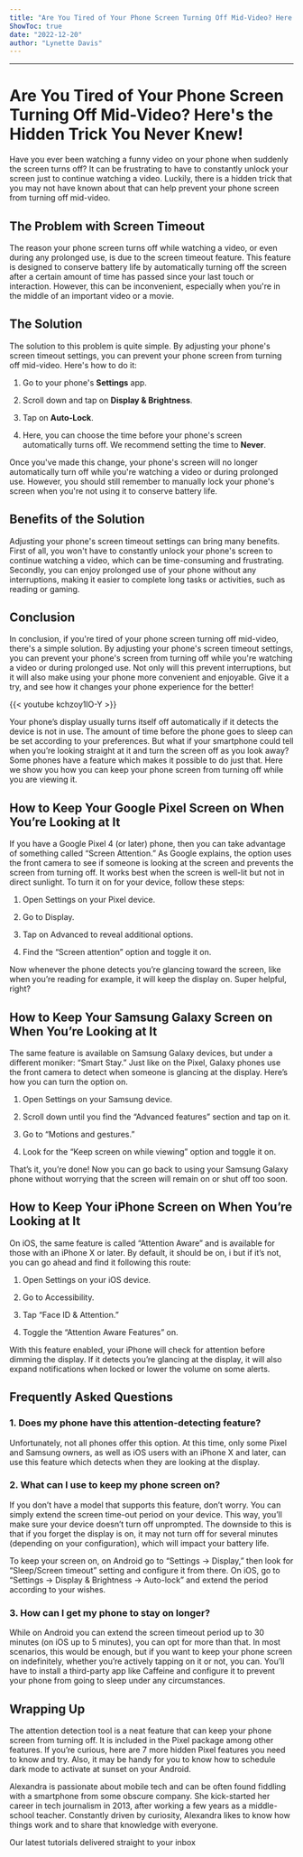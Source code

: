```yaml
---
title: "Are You Tired of Your Phone Screen Turning Off Mid-Video? Here's the Hidden Trick You Never Knew!"
ShowToc: true 
date: "2022-12-20"
author: "Lynette Davis"
---
```

*****
# Are You Tired of Your Phone Screen Turning Off Mid-Video? Here's the Hidden Trick You Never Knew!

Have you ever been watching a funny video on your phone when suddenly the screen turns off? It can be frustrating to have to constantly unlock your screen just to continue watching a video. Luckily, there is a hidden trick that you may not have known about that can help prevent your phone screen from turning off mid-video.

## The Problem with Screen Timeout

The reason your phone screen turns off while watching a video, or even during any prolonged use, is due to the screen timeout feature. This feature is designed to conserve battery life by automatically turning off the screen after a certain amount of time has passed since your last touch or interaction. However, this can be inconvenient, especially when you're in the middle of an important video or a movie.

## The Solution

The solution to this problem is quite simple. By adjusting your phone's screen timeout settings, you can prevent your phone screen from turning off mid-video. Here's how to do it:

1. Go to your phone's **Settings** app.

2. Scroll down and tap on **Display & Brightness**.

3. Tap on **Auto-Lock**.

4. Here, you can choose the time before your phone's screen automatically turns off. We recommend setting the time to **Never**.

Once you've made this change, your phone's screen will no longer automatically turn off while you're watching a video or during prolonged use. However, you should still remember to manually lock your phone's screen when you're not using it to conserve battery life.

## Benefits of the Solution

Adjusting your phone's screen timeout settings can bring many benefits. First of all, you won't have to constantly unlock your phone's screen to continue watching a video, which can be time-consuming and frustrating. Secondly, you can enjoy prolonged use of your phone without any interruptions, making it easier to complete long tasks or activities, such as reading or gaming.

## Conclusion

In conclusion, if you're tired of your phone screen turning off mid-video, there's a simple solution. By adjusting your phone's screen timeout settings, you can prevent your phone's screen from turning off while you're watching a video or during prolonged use. Not only will this prevent interruptions, but it will also make using your phone more convenient and enjoyable. Give it a try, and see how it changes your phone experience for the better!

{{< youtube kchzoy1lO-Y >}} 



Your phone’s display usually turns itself off automatically if it detects the device is not in use. The amount of time before the phone goes to sleep can be set according to your preferences. But what if your smartphone could tell when you’re looking straight at it and turn the screen off as you look away? Some phones have a feature which makes it possible to do just that. Here we show you how you can keep your phone screen from turning off while you are viewing it.
 
## How to Keep Your Google Pixel Screen on When You’re Looking at It
 
If you have a Google Pixel 4 (or later) phone, then you can take advantage of something called “Screen Attention.” As Google explains, the option uses the front camera to see if someone is looking at the screen and prevents the screen from turning off. It works best when the screen is well-lit but not in direct sunlight. To turn it on for your device, follow these steps:
 
1. Open Settings on your Pixel device.
 
2. Go to Display.
 
3. Tap on Advanced to reveal additional options.
 
4. Find the “Screen attention” option and toggle it on.
 
Now whenever the phone detects you’re glancing toward the screen, like when you’re reading for example, it will keep the display on. Super helpful, right?
 
## How to Keep Your Samsung Galaxy Screen on When You’re Looking at It
 
The same feature is available on Samsung Galaxy devices, but under a different moniker: “Smart Stay.” Just like on the Pixel, Galaxy phones use the front camera to detect when someone is glancing at the display. Here’s how you can turn the option on.
 
1. Open Settings on your Samsung device.
 
2. Scroll down until you find the “Advanced features” section and tap on it.
 
3. Go to “Motions and gestures.”
 
4. Look for the “Keep screen on while viewing” option and toggle it on.
 
That’s it, you’re done! Now you can go back to using your Samsung Galaxy phone without worrying that the screen will remain on or shut off too soon.
 
## How to Keep Your iPhone Screen on When You’re Looking at It
 
On iOS, the same feature is called “Attention Aware” and is available for those with an iPhone X or later. By default, it should be on, i  but if it’s not, you can go ahead and find it following this route:
 
1. Open Settings on your iOS device.
 
2. Go to Accessibility.
 
3. Tap “Face ID & Attention.”
 
4. Toggle the “Attention Aware Features” on.
 
With this feature enabled, your iPhone will check for attention before dimming the display. If it detects you’re glancing at the display, it will also expand notifications when locked or lower the volume on some alerts.
 
## Frequently Asked Questions
 
### 1. Does my phone have this attention-detecting feature?
 
Unfortunately, not all phones offer this option. At this time, only some Pixel and Samsung owners, as well as iOS users with an iPhone X and later, can use this feature which detects when they are looking at the display.
 
### 2. What can I use to keep my phone screen on?
 
If you don’t have a model that supports this feature, don’t worry. You can simply extend the screen time-out period on your device. This way, you’ll make sure your device doesn’t turn off unprompted. The downside to this is that if you forget the display is on, it may not turn off for several minutes (depending on your configuration), which will impact your battery life.
 
To keep your screen on, on Android go to “Settings -> Display,” then look for “Sleep/Screen timeout” setting and configure it from there. On iOS, go to “Settings -> Display & Brightness -> Auto-lock” and extend the period according to your wishes.
 
### 3. How can I get my phone to stay on longer?
 
While on Android you can extend the screen timeout period up to 30 minutes (on iOS up to 5 minutes), you can opt for more than that. In most scenarios, this would be enough, but if you want to keep your phone screen on indefinitely, whether you’re actively tapping on it or not, you can. You’ll have to install a third-party app like Caffeine and configure it to prevent your phone from going to sleep under any circumstances.
 
## Wrapping Up
 
The attention detection tool is a neat feature that can keep your phone screen from turning off. It is included in the Pixel package among other features. If you’re curious, here are 7 more hidden Pixel features you need to know and try. Also, it may be handy for you to know how to schedule dark mode to activate at sunset on your Android.
 
Alexandra is passionate about mobile tech and can be often found fiddling with a smartphone from some obscure company. She kick-started her career in tech journalism in 2013, after working a few years as a middle-school teacher. Constantly driven by curiosity, Alexandra likes to know how things work and to share that knowledge with everyone.
 
Our latest tutorials delivered straight to your inbox




